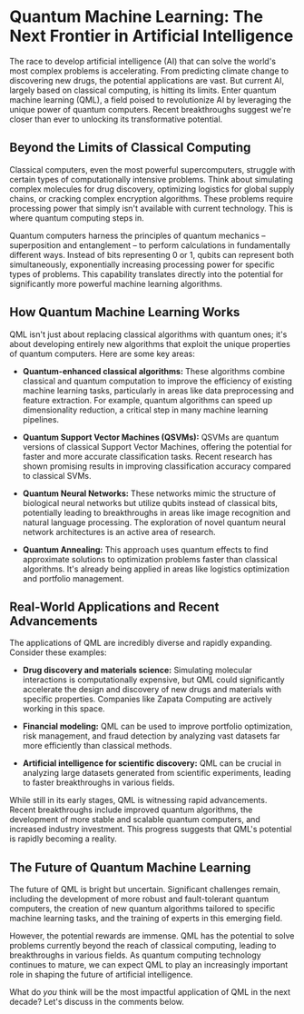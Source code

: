 # Quantum Machine Learning: The Next Frontier in Artificial Intelligence

The race to develop artificial intelligence (AI) that can solve the world's most complex problems is accelerating.  From predicting climate change to discovering new drugs, the potential applications are vast. But current AI, largely based on classical computing, is hitting its limits. Enter quantum machine learning (QML), a field poised to revolutionize AI by leveraging the unique power of quantum computers.  Recent breakthroughs suggest we're closer than ever to unlocking its transformative potential.

## Beyond the Limits of Classical Computing

Classical computers, even the most powerful supercomputers, struggle with certain types of computationally intensive problems.  Think about simulating complex molecules for drug discovery, optimizing logistics for global supply chains, or cracking complex encryption algorithms. These problems require processing power that simply isn't available with current technology.  This is where quantum computing steps in.

Quantum computers harness the principles of quantum mechanics – superposition and entanglement – to perform calculations in fundamentally different ways.  Instead of bits representing 0 or 1, qubits can represent both simultaneously, exponentially increasing processing power for specific types of problems. This capability translates directly into the potential for significantly more powerful machine learning algorithms.

## How Quantum Machine Learning Works

QML isn't just about replacing classical algorithms with quantum ones; it's about developing entirely new algorithms that exploit the unique properties of quantum computers.  Here are some key areas:

* **Quantum-enhanced classical algorithms:**  These algorithms combine classical and quantum computation to improve the efficiency of existing machine learning tasks, particularly in areas like data preprocessing and feature extraction.  For example, quantum algorithms can speed up dimensionality reduction, a critical step in many machine learning pipelines.

* **Quantum Support Vector Machines (QSVMs):**  QSVMs are quantum versions of classical Support Vector Machines, offering the potential for faster and more accurate classification tasks.  Recent research has shown promising results in improving classification accuracy compared to classical SVMs.

* **Quantum Neural Networks:**  These networks mimic the structure of biological neural networks but utilize qubits instead of classical bits, potentially leading to breakthroughs in areas like image recognition and natural language processing. The exploration of novel quantum neural network architectures is an active area of research.

* **Quantum Annealing:**  This approach uses quantum effects to find approximate solutions to optimization problems faster than classical algorithms.  It's already being applied in areas like logistics optimization and portfolio management.


## Real-World Applications and Recent Advancements

The applications of QML are incredibly diverse and rapidly expanding.  Consider these examples:

* **Drug discovery and materials science:**  Simulating molecular interactions is computationally expensive, but QML could significantly accelerate the design and discovery of new drugs and materials with specific properties.  Companies like Zapata Computing are actively working in this space.

* **Financial modeling:**  QML can be used to improve portfolio optimization, risk management, and fraud detection by analyzing vast datasets far more efficiently than classical methods.

* **Artificial intelligence for scientific discovery:**  QML can be crucial in analyzing large datasets generated from scientific experiments, leading to faster breakthroughs in various fields.


While still in its early stages, QML is witnessing rapid advancements.  Recent breakthroughs include improved quantum algorithms, the development of more stable and scalable quantum computers, and increased industry investment.  This progress suggests that QML's potential is rapidly becoming a reality.


## The Future of Quantum Machine Learning

The future of QML is bright but uncertain.  Significant challenges remain, including the development of more robust and fault-tolerant quantum computers, the creation of new quantum algorithms tailored to specific machine learning tasks, and the training of experts in this emerging field.

However, the potential rewards are immense.  QML has the potential to solve problems currently beyond the reach of classical computing, leading to breakthroughs in various fields.  As quantum computing technology continues to mature, we can expect QML to play an increasingly important role in shaping the future of artificial intelligence.

What do *you* think will be the most impactful application of QML in the next decade?  Let's discuss in the comments below.

